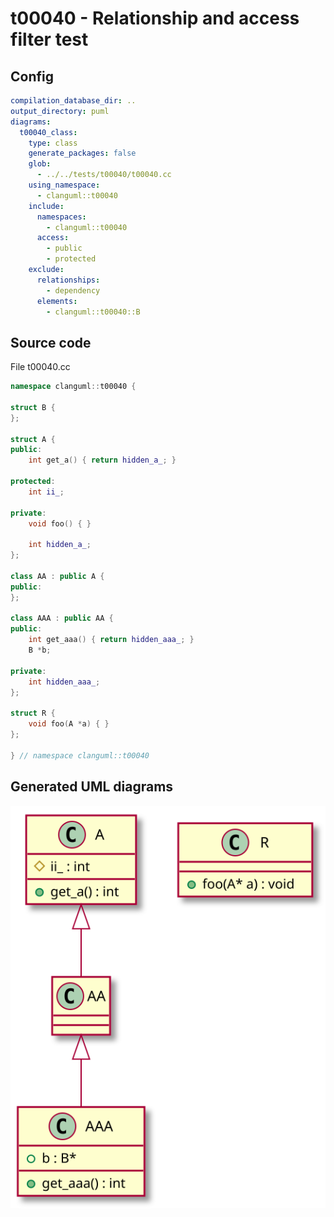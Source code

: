 # t00040 - Relationship and access filter test
## Config
```yaml
compilation_database_dir: ..
output_directory: puml
diagrams:
  t00040_class:
    type: class
    generate_packages: false
    glob:
      - ../../tests/t00040/t00040.cc
    using_namespace:
      - clanguml::t00040
    include:
      namespaces:
        - clanguml::t00040
      access:
        - public
        - protected
    exclude:
      relationships:
        - dependency
      elements:
        - clanguml::t00040::B
```
## Source code
File t00040.cc
```cpp
namespace clanguml::t00040 {

struct B {
};

struct A {
public:
    int get_a() { return hidden_a_; }

protected:
    int ii_;

private:
    void foo() { }

    int hidden_a_;
};

class AA : public A {
public:
};

class AAA : public AA {
public:
    int get_aaa() { return hidden_aaa_; }
    B *b;

private:
    int hidden_aaa_;
};

struct R {
    void foo(A *a) { }
};

} // namespace clanguml::t00040

```
## Generated UML diagrams
![t00040_class](./t00040_class.svg "Relationship and access filter test")
